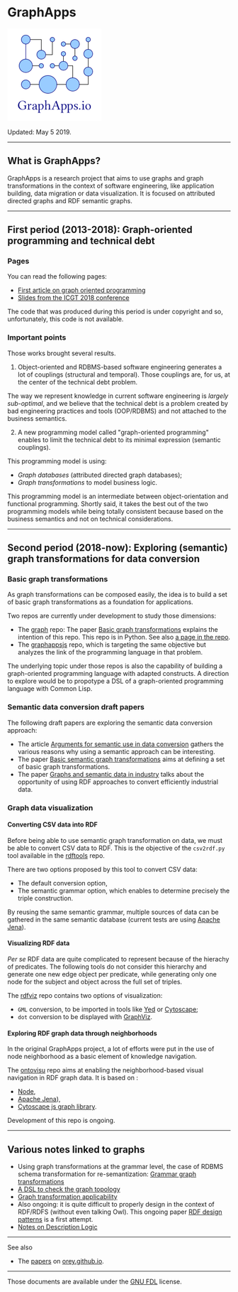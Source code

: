 # GraphApps

![GraphApps.io](logo-graphapps-io.png "GraphApps.io")

Updated: May 5 2019.

----

## What is GraphApps?

GraphApps is a research project that aims to use graphs and graph transformations in the context of software engineering, like application building, data migration or data visualization. It is focused on attributed directed graphs and RDF semantic graphs.

----

## First period (2013-2018): Graph-oriented programming and technical debt

### Pages

You can read the following pages:

  * [First article on graph oriented programming](https://orey.github.io/papers/graph/first-article/)
  * [Slides from the ICGT 2018 conference](https://orey.github.io/papers/graph/staf-icgt2018/)
  
The code that was produced during this period is under copyright and so, unfortunately, this code is not available.

### Important points

Those works brought several results.

1. Object-oriented and RDBMS-based software engineering generates a lot of couplings (structural and temporal). Those couplings are, for us, at the center of the technical debt problem.

The way we represent knowledge in current software engineering is *largely sub-optimal*, and we believe that the technical debt is a problem created by bad engineering practices and tools (OOP/RDBMS) and not attached to the business semantics.

2. A new programming model called "graph-oriented programming" enables to limit the technical debt to its minimal expression (semantic couplings).

This programming model is using:

  * *Graph databases* (attributed directed graph databases);
  * *Graph transformations* to model business logic.

This programming model is an intermediate between object-orientation and functional programming. Shortly said, it takes the best out of the two programming models while being totally consistent because based on the business semantics and not on technical considerations.

----

## Second period (2018-now): Exploring (semantic) graph transformations for data conversion

### Basic graph transformations

As graph transformations can be composed easily, the idea is to build a set of basic graph transformations as a foundation for applications.

Two repos are currently under development to study those dimensions:

  * The [graph](https://github.com/orey/graph) repo: The paper [Basic graph transformations](basic-graph-transformations.md) explains the intention of this repo. This repo is in Python. See also [a page in the repo](https://github.com/orey/graph/blob/master/graph_transformations/README.md).
  * The [graphappsjs](https://github.com/orey/graphappsjs) repo, which is targeting the same objective but analyzes the link of the programming language in that problem.
  
  The underlying topic under those repos is also the capability of building a graph-oriented programming language with adapted constructs. A direction to explore would be to propotype a DSL of a graph-oriented programming language with Common Lisp.

### Semantic data conversion draft papers

The following draft papers are exploring the semantic data conversion approach:

  * The article [Arguments for semantic use in data conversion](arguments_semantic.md "arguments") gathers the various reasons why using a semantic approach can be interesting.
  * The paper [Basic semantic graph transformations](basic-semantic-graph-transformations.md) aims at defining a set of basic graph transformations.
  * The paper [Graphs and semantic data in industry](industry-data.md) talks about the opportunity of using RDF approaches to convert efficiently industrial data.


### Graph data visualization

#### Converting CSV data into RDF

Before being able to use semantic graph transformation on data, we must be able to convert CSV data to RDF. This is the objective of the `csv2rdf.py` tool available in the [rdftools](https://github.com/orey/rdftools) repo.

There are two options proposed by this tool to convert CSV data:

  * The default conversion option,
  * The semantic grammar option, which enables to determine precisely the triple construction.
  
By reusing the same semantic grammar, multiple sources of data can be gathered in the same semantic database (current tests are using [Apache Jena](http://jena.apache.org/)).

#### Visualizing RDF data

*Per se* RDF data are quite complicated to represent because of the hierachy of predicates. The following tools do not consider this hierarchy and generate one new edge object per predicate, while generating only one node for the subject and object across the full set of triples.

The [rdfviz](https://github.com/orey/rdfviz) repo contains two options of visualization:

  * `GML` conversion, to be imported in tools like [Yed](https://www.yworks.com/products/yed) or [Cytoscape](https://cytoscape.org/);
  * `dot` conversion to be displayed with [GraphViz](http://graphviz.org/).

#### Exploring RDF graph data through neighborhoods

In the original GraphApps project, a lot of efforts were put in the use of node neighborhood as a basic element of knowledge navigation.

The [ontovisu](https://github.com/orey/ontovisu) repo aims at enabling the neighborhood-based visual navigation in RDF graph data. It is based on :

  * [Node](https://nodejs.org/en/),
  * [Apache Jena](http://jena.apache.org/)),
  * [Cytoscape js graph library](https://js.cytoscape.org/).
  
Development of this repo is ongoing.

----

## Various notes linked to graphs

  * Using graph transformations at the grammar level, the case of RDBMS schema transformation for re-semantization: [Grammar graph transformations](grammar-graph-transformation.md)
  * [A DSL to check the graph topology](DSL-for-graph-topology-checks.md)
  * [Graph transformation applicability](graph-transformation-applicability.md)
  * Also ongoing: it is quite difficult to properly design in the context of RDF/RDFS (without even talking Owl). This ongoing paper [RDF design patterns](rdf-design-patterns.md) is a first attempt.
  * [Notes on Description Logic](notes-dl.md)

----

See also

  * The [papers](https://orey.github.io/papers) on [orey.github.io](https://orey.github.io).

----

Those documents are available under the [GNU FDL](GNU_FDL.md) license.

